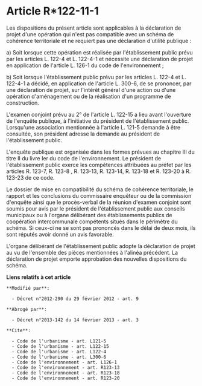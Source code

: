 # Article R*122-11-1

Les dispositions du présent article sont applicables à la déclaration de projet d'une opération qui n'est pas compatible avec
un schéma de cohérence territoriale et ne requiert pas une déclaration d'utilité publique : 

a) Soit lorsque cette opération est réalisée par l'établissement public prévu par les articles L. 122-4 et L. 122-4-1 et
nécessite une déclaration de projet en application de l'article L. 126-1 du code de l'environnement ; 

b) Soit lorsque l'établissement public prévu par les articles L. 122-4 et L. 122-4-1 a décidé, en application de l'article L.
300-6, de se prononcer, par une déclaration de projet, sur l'intérêt général d'une action ou d'une opération d'aménagement ou
de la réalisation d'un programme de construction.

L'examen conjoint prévu au 2° de l'article L. 122-15 a lieu avant l'ouverture de l'enquête publique, à l'initiative du
président de l'établissement public. Lorsqu'une association mentionnée à l'article L. 121-5 demande à être consultée, son
président adresse la demande au président de l'établissement public.

L'enquête publique est organisée dans les formes prévues au chapitre III du titre II du livre Ier du code de l'environnement.
Le président de l'établissement public exerce les compétences attribuées au préfet par les articles R. 123-7, R. 123-8 , R.
123-13, R. 123-14, R. 123-18 et R. 123-20 à R. 123-23 de ce code. 

Le dossier de mise en compatibilité du schéma de cohérence territoriale, le rapport et les conclusions du commissaire
enquêteur ou de la commission d'enquête ainsi que le procès-verbal de la réunion d'examen conjoint sont soumis pour avis par
le président de l'établissement public aux conseils municipaux ou à l'organe délibérant des établissements publics de
coopération intercommunale compétents situés dans le périmètre du schéma. Si ceux-ci ne se sont pas prononcés dans le délai
de deux mois, ils sont réputés avoir donné un avis favorable.

L'organe délibérant de l'établissement public adopte la déclaration de projet au vu de l'ensemble des pièces mentionnées à
l'alinéa précédent. La déclaration de projet emporte approbation des nouvelles dispositions du schéma.

**Liens relatifs à cet article**

	**Modifié par**:

	  - Décret n°2012-290 du 29 février 2012 - art. 9

	**Abrogé par**:

	  - Décret n°2013-142 du 14 février 2013 - art. 3

	**Cite**:

	  - Code de l'urbanisme - art. L121-5
	  - Code de l'urbanisme - art. L122-15
	  - Code de l'urbanisme - art. L122-4
	  - Code de l'urbanisme - art. L300-6
	  - Code de l'environnement - art. L126-1
	  - Code de l'environnement - art. R123-13
	  - Code de l'environnement - art. R123-18
	  - Code de l'environnement - art. R123-20

